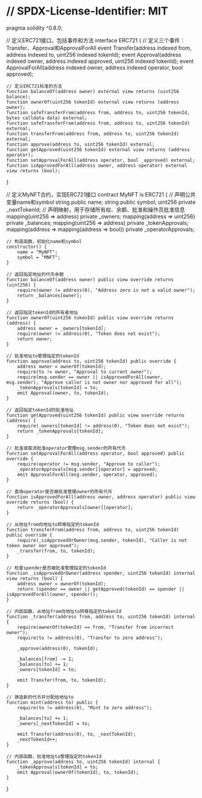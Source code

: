 # // SPDX-License-Identifier: MIT
pragma solidity ^0.8.0;

// 定义ERC721接口，包括事件和方法
interface ERC721 {
    // 定义三个事件：Transfer、Approval和ApprovalForAll
    event Transfer(address indexed from, address indexed to, uint256 indexed tokenId);
    event Approval(address indexed owner, address indexed approved, uint256 indexed tokenId);
    event ApprovalForAll(address indexed owner, address indexed operator, bool approved);

    // 定义ERC721标准的方法
    function balanceOf(address owner) external view returns (uint256 balance);
    function ownerOf(uint256 tokenId) external view returns (address owner);
    function safeTransferFrom(address from, address to, uint256 tokenId, bytes calldata data) external;
    function safeTransferFrom(address from, address to, uint256 tokenId) external;
    function transferFrom(address from, address to, uint256 tokenId) external;
    function approve(address to, uint256 tokenId) external;
    function getApproved(uint256 tokenId) external view returns (address operator);
    function setApprovalForAll(address operator, bool _approved) external;
    function isApprovedForAll(address owner, address operator) external view returns (bool);
}

// 定义MyNFT合约，实现ERC721接口
contract MyNFT is ERC721 {
    // 声明公共变量name和symbol
    string public name;
    string public symbol;
    uint256 private _nextTokenId;
    // 声明映射，用于存储所有权、余额、批准和操作员批准信息
    mapping(uint256 => address) private _owners;
    mapping(address => uint256) private _balances;
    mapping(uint256 => address) private _tokenApprovals;
    mapping(address => mapping(address => bool)) private _operatorApprovals;

    // 构造函数，初始化name和symbol
    constructor() {
        name = "MyNFT";
        symbol = "MNFT";
    }

    // 返回指定地址的代币余额
    function balanceOf(address owner) public view override returns (uint256) {
        require(owner != address(0), "Address zero is not a valid owner");
        return _balances[owner];
    }

    // 返回指定tokenId的所有者地址
    function ownerOf(uint256 tokenId) public view override returns (address) {
        address owner = _owners[tokenId];
        require(owner != address(0), "Token does not exist");
        return owner;
    }

    // 批准地址to管理指定的tokenId
    function approve(address to, uint256 tokenId) public override {
        address owner = ownerOf(tokenId);
        require(to != owner, "Approval to current owner");
        require(msg.sender == owner || isApprovedForAll(owner, msg.sender), "Approve caller is not owner nor approved for all");
        _tokenApprovals[tokenId] = to;
        emit Approval(owner, to, tokenId);
    }

    // 返回指定tokenId的批准地址
    function getApproved(uint256 tokenId) public view override returns (address) {
        require(_owners[tokenId] != address(0), "Token does not exist");
        return _tokenApprovals[tokenId];
    }

    // 批准或取消批准operator管理msg.sender的所有代币
    function setApprovalForAll(address operator, bool approved) public override {
        require(operator != msg.sender, "Approve to caller");
        _operatorApprovals[msg.sender][operator] = approved;
        emit ApprovalForAll(msg.sender, operator, approved);
    }

    // 查询operator是否被批准管理owner的所有代币
    function isApprovedForAll(address owner, address operator) public view override returns (bool) {
        return _operatorApprovals[owner][operator];
    }

    // 从地址from向地址to转移指定的tokenId
    function transferFrom(address from, address to, uint256 tokenId) public override {
        require(_isApprovedOrOwner(msg.sender, tokenId), "Caller is not token owner nor approved");
        _transfer(from, to, tokenId);
    }

    // 检查spender是否被批准管理指定的tokenId
    function _isApprovedOrOwner(address spender, uint256 tokenId) internal view returns (bool) {
        address owner = ownerOf(tokenId);
        return (spender == owner || getApproved(tokenId) == spender || isApprovedForAll(owner, spender));
    }

    // 内部函数，从地址from向地址to转移指定的tokenId
    function _transfer(address from, address to, uint256 tokenId) internal {
        require(ownerOf(tokenId) == from, "Transfer from incorrect owner");
        require(to != address(0), "Transfer to zero address");

        _approve(address(0), tokenId);

        _balances[from] -= 1;
        _balances[to] += 1;
        _owners[tokenId] = to;

        emit Transfer(from, to, tokenId);
    }

    // 铸造新的代币并分配给地址to
    function mint(address to) public {
        require(to != address(0), "Mint to zero address");

        _balances[to] += 1;
        _owners[_nextTokenId] = to;

        emit Transfer(address(0), to, _nextTokenId);
        _nextTokenId++;
    }

    // 内部函数，批准地址to管理指定的tokenId
    function _approve(address to, uint256 tokenId) internal {
        _tokenApprovals[tokenId] = to;
        emit Approval(ownerOf(tokenId), to, tokenId);
    }
}


